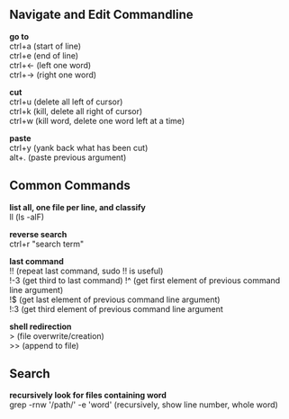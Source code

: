 ## Navigate and Edit Commandline
**go to** <br>
ctrl+a (start of line) <br>
ctrl+e (end of line) <br>
ctrl+&larr; (left one word) <br>
ctrl+&rarr; (right one word) <br>

**cut** <br>
ctrl+u (delete all left of cursor) <br>
ctrl+k (kill, delete all right of cursor) <br>
ctrl+w (kill word, delete one word left at a time)

**paste**  
ctrl+y (yank back what has been cut)  
alt+. (paste previous argument) 

## Common Commands
**list all, one file per line, and classify** <br>
ll (ls -alF) <br>

**reverse search** <br>
ctrl+r "search term" <br>

**last command** <br>
!! (repeat last command, sudo !! is useful) <br>
!-3 (get third to last command)
!^ (get first element of previous command line argument) <br>
!$ (get last element of previous command line argument) <br>
!:3 (get third element of previous command line argument <br>

**shell redirection** <br>
\> (file overwrite/creation) <br>
\>> (append to file)

## Search
**recursively look for files containing word** <br>
grep -rnw '/path/' -e 'word' (recursively, show line number, whole word)
